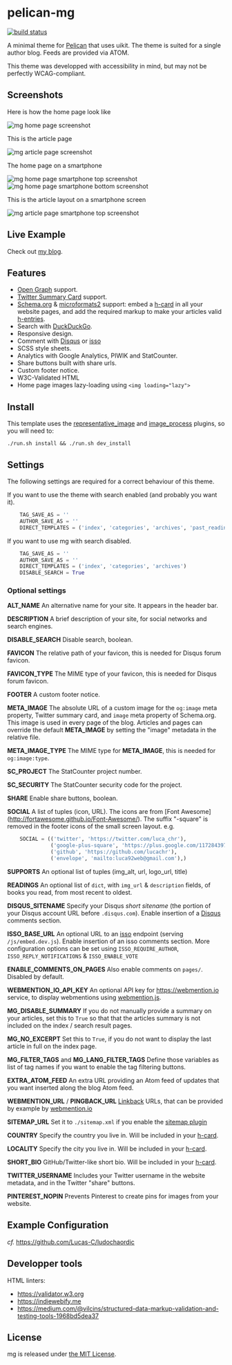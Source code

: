 pelican-mg
==========

[![build status](https://github.com/Lucas-C/pelican-mg/workflows/build/badge.svg)](https://github.com/Lucas-C/pelican-mg/actions?query=branch%3Amaster)

A minimal theme for [Pelican](http://blog.getpelican.com/) that uses uikit.
The theme is suited for a single author blog. Feeds are provided via ATOM.

This theme was developped with accessibility in mind, but may not be perfectly WCAG-compliant.


Screenshots
--------------

Here is how the home page look like

![mg home page screenshot](https://raw.githubusercontent.com/lucachr/pelican-mg/master/home-page-screenshot.png)

This is the article page

![mg article page screenshot](https://raw.githubusercontent.com/lucachr/pelican-mg/master/article-screenshot.png)

The home page on a smartphone

![mg home page smartphone top screenshot](https://github.com/lucachr/pelican-mg/blob/master/home-page-smartphone-top.png)
![mg home page smartphone bottom screenshot](https://github.com/lucachr/pelican-mg/blob/master/home-page-smartphone-bottom.png)

This is the article layout on a smartphone screen

![mg article page smartphone top screenshot](https://raw.githubusercontent.com/lucachr/pelican-mg/master/article-page-smartphone-top.png)

Live Example
--------------
Check out [my blog](https://chezsoi.org/lucas).

Features
--------------

* [Open Graph](http://ogp.me) support.
* [Twitter Summary Card](https://dev.twitter.com/cards/types/summary) support.
* [Schema.org](http://schema.org) & [microformats2](https://indieweb.org/microformats) support:
embed a [h-card](http://microformats.org/wiki/h-card) in all your website pages,
and add the required markup to make your articles valid [h-entries](http://microformats.org/wiki/h-entry).
* Search with [DuckDuckGo](https://duckduckgo.com/search_box).
* Responsive design.
* Comment with [Disqus](https://disqus.com) or [isso](https://posativ.org/isso/)
* SCSS style sheets.
* Analytics with Google Analytics, PIWIK and StatCounter.
* Share buttons built with share urls.
* Custom footer notice.
* W3C-Validated HTML
* Home page images lazy-loading using `<img loading="lazy">`

Install
-------
This template uses the [representative_image](https://github.com/getpelican/pelican-plugins/tree/master/representative_image) and [image_process](https://github.com/getpelican/pelican-plugins/tree/master/image_process) plugins, so you will need to:

    ./run.sh install && ./run.sh dev_install


Settings
--------------

The following settings are required for a correct behaviour of this theme.

If you want to use the theme with search enabled (and probably you want it).

```python
    TAG_SAVE_AS = ''
    AUTHOR_SAVE_AS = ''
    DIRECT_TEMPLATES = ('index', 'categories', 'archives', 'past_readings')
```

If you want to use mg with search disabled.

```python
    TAG_SAVE_AS = ''
    AUTHOR_SAVE_AS = ''
    DIRECT_TEMPLATES = ('index', 'categories', 'archives')
    DISABLE_SEARCH = True
```

### Optional settings

**ALT_NAME**
An alternative name for your site. It appears in the header bar.

**DESCRIPTION**
A brief description of your site, for social networks and search engines.

**DISABLE_SEARCH**
Disable search, boolean.

**FAVICON**
The relative path of your favicon, this is needed for Disqus forum favicon.

**FAVICON_TYPE**
The MIME type of your favicon, this is needed for Disqus forum favicon.

**FOOTER**
A custom footer notice.

**META_IMAGE**
The absolute URL of a custom image for the `og:image` meta property, Twitter
summary card, and `image` meta property of Schema.org. This image is used in
every page of the blog. Articles and pages can override the default
**META_IMAGE** by setting the "image" metadata in the relative file.

**META_IMAGE_TYPE**
The MIME type for **META_IMAGE**, this is needed for `og:image:type`.

**SC_PROJECT**
The StatCounter project number.

**SC_SECURITY**
The StatCounter security code for the project.

**SHARE**
Enable share buttons, boolean.

**SOCIAL**
A list of tuples (icon, URL). The icons are from [Font Awesome]
(http://fortawesome.github.io/Font-Awesome/). The suffix "-square" is removed
in the footer icons of the small screen layout.
e.g.
```python
    SOCIAL = (('twitter', 'https://twitter.com/luca_chr'),
              ('google-plus-square', 'https://plus.google.com/117284397605208270870'),
              ('github', 'https://github.com/lucachr'),
              ('envelope', 'mailto:luca92web@gmail.com'),)
```

**SUPPORTS**
An optional list of tuples (img_alt, url, logo_url, title)

**READINGS**
An optional list of `dict`, with `img_url` & `description` fields, of books you read, from most recent to oldest.

**DISQUS_SITENAME**
Specify your Disqus _short sitename_ (the portion of your Disqus account URL before `.disqus.com`).
Enable insertion of a [Disqus](https://disqus.com) comments section.

**ISSO_BASE_URL**
An optional URL to an [isso](https://posativ.org/isso/) endpoint (serving `/js/embed.dev.js`).
Enable insertion of an isso comments section.
More configuration options can be set using `ISSO_REQUIRE_AUTHOR`, `ISSO_REPLY_NOTIFICATIONS` & `ISSO_ENABLE_VOTE`

**ENABLE_COMMENTS_ON_PAGES**
Also enable comments on `pages/`. Disabled by default.

**WEBMENTION_IO_API_KEY**
An optional API key for https://webmention.io service, to display webmentions using [webmention.js](https://github.com/PlaidWeb/webmention.js).

**MG_DISABLE_SUMMARY**
If you do not manually provide a summary on your articles, set this to `True` so that that the articles summary is not included on the index / search result pages.

**MG_NO_EXCERPT**
Set this to `True`, if you do not want to display the last article in full on the index page.

**MG_FILTER_TAGS** and **MG_LANG_FILTER_TAGS**
Define those variables as list of tag names if you want to enable the tag filtering buttons.

**EXTRA_ATOM_FEED**
An extra URL providing an Atom feed of updates that you want inserted along the blog Atom feed.

**WEBMENTION_URL** / **PINGBACK_URL**
[Linkback](https://en.wikipedia.org/wiki/Linkback) URLs, that can be provided by example by [webmention.io](https://webmention.io)

**SITEMAP_URL**
Set it to `./sitemap.xml` if you enable the [sitemap plugin](https://github.com/pelican-plugins/sitemap)

**COUNTRY**
Specify the country you live in. Will be included in your [h-card](http://microformats.org/wiki/h-card).

**LOCALITY**
Specify the city you live in. Will be included in your [h-card](http://microformats.org/wiki/h-card).

**SHORT_BIO**
GitHub/Twitter-like short bio. Will be included in your [h-card](http://microformats.org/wiki/h-card).

**TWITTER_USERNAME**
Includes your Twitter username in the website metadata, and in the Twitter "share" buttons.

**PINTEREST_NOPIN**
Prevents Pinterest to create pins for images from your website.

Example Configuration
----------------------

_cf._ <https://github.com/Lucas-C/ludochaordic>

Developper tools
----------------

HTML linters:

* https://validator.w3.org
* https://indiewebify.me
* https://medium.com/@vilcins/structured-data-markup-validation-and-testing-tools-1968bd5dea37

License
---------

mg is released under [the MIT License](http://opensource.org/licenses/MIT).
